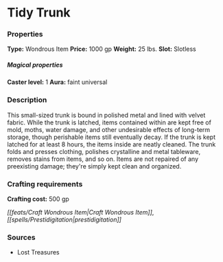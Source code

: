 ﻿---
Title: "Tidy Trunk"
Type: "Wondrous Item"
Price: "1000 gp"
Weight: "25 lbs."
Slot: "Slotless"
Caster level: "1"
Aura: "faint universal"
Description: |
  "This small-sized trunk is bound in polished metal and lined with velvet fabric. While the trunk is latched, items contained within are kept free of mold, moths, water damage, and other undesirable effects of long-term storage, though perishable items still eventually decay. If the trunk is kept latched for at least 8 hours, the items inside are neatly cleaned. The trunk folds and presses clothing, polishes crystalline and metal tableware, removes stains from items, and so on. Items are not repaired of any preexisting damage; they're simply kept clean and organized."
Crafting cost: "500 gp"
Sources: "['Lost Treasures']"
---

# Tidy Trunk

### Properties

**Type:** Wondrous Item **Price:** 1000 gp **Weight:** 25 lbs. **Slot:** Slotless

##### Magical properties

**Caster level:** 1 **Aura:** faint universal

### Description

This small-sized trunk is bound in polished metal and lined with velvet fabric. While the trunk is latched, items contained within are kept free of mold, moths, water damage, and other undesirable effects of long-term storage, though perishable items still eventually decay. If the trunk is kept latched for at least 8 hours, the items inside are neatly cleaned. The trunk folds and presses clothing, polishes crystalline and metal tableware, removes stains from items, and so on. Items are not repaired of any preexisting damage; they're simply kept clean and organized.

### Crafting requirements

**Crafting cost:** 500 gp

_[[feats/Craft Wondrous Item|Craft Wondrous Item]]_, _[[spells/Prestidigitation|prestidigitation]]_

### Sources

* Lost Treasures